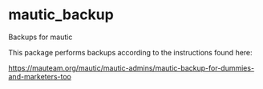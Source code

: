 # mautic_backup
Backups for mautic

This package performs backups according to the instructions found here:

https://mauteam.org/mautic/mautic-admins/mautic-backup-for-dummies-and-marketers-too
